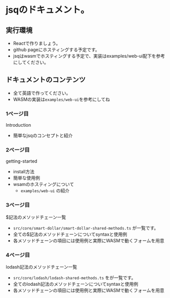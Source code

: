 # jsqのドキュメント。
## 実行環境
- Reactで作りましょう。
- github pageにホスティングする予定です。
- jsqはwasmでホスティングする予定で、実装はexamples/web-ui配下を参考にしてください。

## ドキュメントのコンテンツ

- 全て英語で作ってください。
- WASMの実装は`examples/web-ui`を参考にしてね

### 1ページ目
Introduction

- 簡単なjsqのコンセプトと紹介

### 2ページ目
getting-started

- install方法
- 簡単な使用例
- wsamのホスティングについて
  - `examples/web-ui` の紹介

### 3ページ目
$記法のメソッドチェーン一覧

- `src/core/smart-dollar/smart-dollar-shared-methods.ts` が一覧です。
- 全ての$記法のメソッドチェーンについてsyntaxと使用例
- 各メソッドチェーンの項目には使用例と実際にWASMで動くフォームを用意
### 4ページ目
lodash記法のメソッドチェーン一覧

- `src/core/lodash/lodash-shared-methods.ts` をが一覧です。
- 全てのlodash記法のメソッドチェーンについてsyntaxと使用例
- 各メソッドチェーンの項目には使用例と実際にWASMで動くフォームを用意